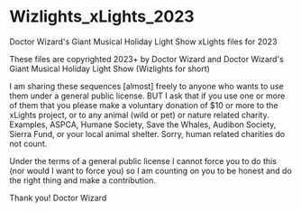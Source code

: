 # Wizlights_xLights_2023
Doctor Wizard's Giant Musical Holiday Light Show xLights files for 2023

These files are copyrighted 2023+ by Doctor Wizard and Doctor Wizard's Giant Musical Holiday Light 
Show (Wizlights for short)

I am sharing these sequences [almost] freely to anyone who wants to use them under a general public license.
BUT I ask that if you use one or more of them that you please make a voluntary donation of $10 or more to 
the xLights project, or to any animal (wild or pet) or nature related charity.
Examples, ASPCA, Humane Society, Save the Whales, Audibon Society, Sierra Fund, or your local animal shelter.
Sorry, human related charities do not count.

Under the terms of a general public license I cannot force you to do this (nor would I want to force you) so
I am counting on you to be honest and do the right thing and make a contribution.

Thank you!
Doctor Wizard
